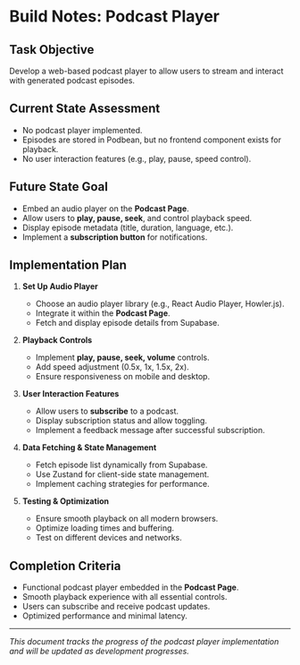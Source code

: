 # Build Notes: Podcast Player

## Task Objective
Develop a web-based podcast player to allow users to stream and interact with generated podcast episodes.

## Current State Assessment
- No podcast player implemented.
- Episodes are stored in Podbean, but no frontend component exists for playback.
- No user interaction features (e.g., play, pause, speed control).

## Future State Goal
- Embed an audio player on the **Podcast Page**.
- Allow users to **play, pause, seek**, and control playback speed.
- Display episode metadata (title, duration, language, etc.).
- Implement a **subscription button** for notifications.

## Implementation Plan

1. **Set Up Audio Player**
   - Choose an audio player library (e.g., React Audio Player, Howler.js).
   - Integrate it within the **Podcast Page**.
   - Fetch and display episode details from Supabase.

2. **Playback Controls**
   - Implement **play, pause, seek, volume** controls.
   - Add speed adjustment (0.5x, 1x, 1.5x, 2x).
   - Ensure responsiveness on mobile and desktop.

3. **User Interaction Features**
   - Allow users to **subscribe** to a podcast.
   - Display subscription status and allow toggling.
   - Implement a feedback message after successful subscription.

4. **Data Fetching & State Management**
   - Fetch episode list dynamically from Supabase.
   - Use Zustand for client-side state management.
   - Implement caching strategies for performance.

5. **Testing & Optimization**
   - Ensure smooth playback on all modern browsers.
   - Optimize loading times and buffering.
   - Test on different devices and networks.

## Completion Criteria
- Functional podcast player embedded in the **Podcast Page**.
- Smooth playback experience with all essential controls.
- Users can subscribe and receive podcast updates.
- Optimized performance and minimal latency.

---

_This document tracks the progress of the podcast player implementation and will be updated as development progresses._

